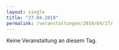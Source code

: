 ```yaml
---
layout: single
title: "27.04.2019"
permalink: /veranstaltungen/2019/04/27/
---
```


Keine Veranstaltung an diesem Tag.
